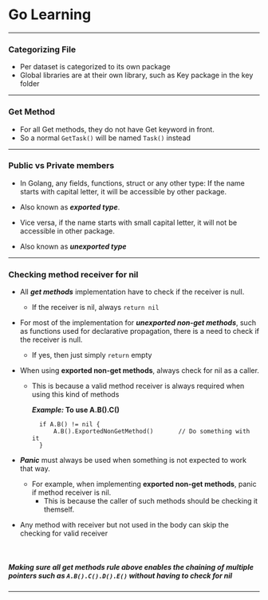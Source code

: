 # **Go Learning**

---

### **Categorizing File**

- Per dataset is categorized to its own package
- Global libraries are at their own library, such as Key package in the key folder

---

### **Get Method**

- For all Get methods, they do not have Get keyword in front.
- So a normal `GetTask()` will be named `Task()` instead

---

### **Public vs Private members**

- In Golang, any fields, functions, struct or any other type: If the name starts with capital letter,  it will be accessible by other package.    
- Also known as **_exported type_**.


- Vice versa, if the name starts with small capital letter, it will not be accessible in other package.
- Also known as **_unexported type_**

---

### **Checking method receiver for nil**

- All **_get methods_** implementation have to check if the receiver is null.
    - If the receiver is nil, always `return nil`
    
    
- For most of the implementation for **_unexported non-get methods_**, such as functions used for declarative propagation, there is a need to check
if the receiver is null.
    - If yes, then just simply `return` empty


- When using **exported non-get methods**, always check for nil as a caller.

    - This is because a valid method receiver is always required when using this kind of methods

        **_Example:_ To use A.B().C()**

            if A.B() != nil {
                A.B().ExportedNonGetMethod()       // Do something with it
            }
            
- **_Panic_** must always be used when something is not expected to work that way.
    - For example, when implementing **exported non-get methods**, panic if method receiver is nil.
        - This is because the caller of such methods should be checking it themself.
  
        
- Any method with receiver but not used in the body can skip the checking for valid receiver
<br>

##### **Making sure all get methods rule above enables the chaining of multiple pointers such as `A.B().C().D().E()` without having to check for nil**

---
